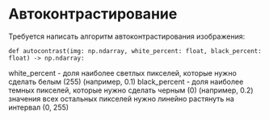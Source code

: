 # Автоконтрастирование

Требуется написать алгоритм автоконтрастирования изображения:

```
def autocontrast(img: np.ndarray, white_percent: float, black_percent: float) -> np.ndarray:
```

white_percent - доля наиболее светлых пикселей, которые нужно сделать белым (255) (например, 0.1)
black_percent - доля наиболее темных пикселей, которые нужно сделать черным (0) (например, 0.2)
значения всех остальных пикселей нужно линейно растянуть на интервал (0, 255)
